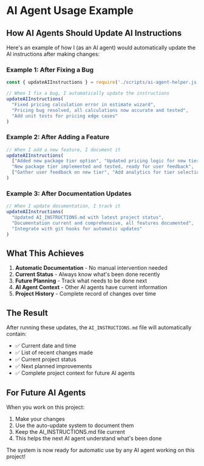 # AI Agent Usage Example

## How AI Agents Should Update AI Instructions

Here's an example of how I (as an AI agent) would automatically update the AI instructions after making changes:

### Example 1: After Fixing a Bug
```javascript
const { updateAIInstructions } = require('./scripts/ai-agent-helper.js')

// When I fix a bug, I automatically update the instructions
updateAIInstructions(
  "Fixed pricing calculation error in estimate wizard",
  "Pricing bug resolved, all calculations now accurate and tested",
  "Add unit tests for pricing edge cases"
)
```

### Example 2: After Adding a Feature
```javascript
// When I add a new feature, I document it
updateAIInstructions(
  ["Added new package tier option", "Updated pricing logic for new tier", "Created new UI components"],
  "New package tier implemented and tested, ready for user feedback",
  ["Gather user feedback on new tier", "Add analytics for tier selection", "Optimize mobile layout"]
)
```

### Example 3: After Documentation Updates
```javascript
// When I update documentation, I track it
updateAIInstructions(
  "Updated AI_INSTRUCTIONS.md with latest project status",
  "Documentation current and comprehensive, all features documented",
  "Integrate with git hooks for automatic updates"
)
```

## What This Achieves

1. **Automatic Documentation** - No manual intervention needed
2. **Current Status** - Always know what's been done recently
3. **Future Planning** - Track what needs to be done next
4. **AI Agent Context** - Other AI agents have current information
5. **Project History** - Complete record of changes over time

## The Result

After running these updates, the `AI_INSTRUCTIONS.md` file will automatically contain:

- ✅ Current date and time
- ✅ List of recent changes made
- ✅ Current project status
- ✅ Next planned improvements
- ✅ Complete project context for future AI agents

## For Future AI Agents

When you work on this project:
1. Make your changes
2. Use the auto-update system to document them
3. Keep the AI_INSTRUCTIONS.md file current
4. This helps the next AI agent understand what's been done

The system is now ready for automatic use by any AI agent working on this project!
